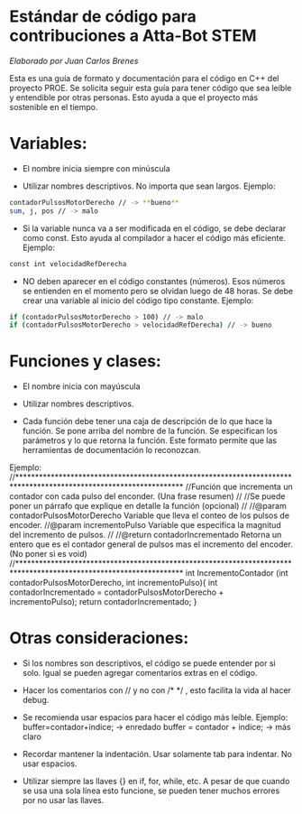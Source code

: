 # Estándar de código para contribuciones a Atta-Bot STEM

_Elaborado por Juan Carlos Brenes_

Esta es una guía de formato y documentación para el código en C++ del proyecto PROE.
Se solicita seguir esta guía para tener código que sea leíble y entendible por otras personas. Esto ayuda a que el proyecto más sostenible en el tiempo.


# Variables:

- El nombre inicia siempre con minúscula

- Utilizar nombres descriptivos. No importa que sean largos. Ejemplo: 
```sh
contadorPulsosMotorDerecho // -> **bueno**
sum, j, pos // -> malo
```

- Si la variable nunca va a ser modificada en el código, se debe declarar como const. Esto ayuda al compilador a hacer el código 
más eficiente. Ejemplo: 
```sh
const int velocidadRefDerecha
```

- NO deben aparecer en el código constantes (números). Esos números se entienden en el momento pero se olvidan luego de 48 horas. Se 
debe crear una variable al inicio del código tipo constante. Ejemplo: 
```sh
if (contadorPulsosMotorDerecho > 100) // -> malo 
if (contadorPulsosMotorDerecho > velocidadRefDerecha) // -> bueno
```


# Funciones y clases:

- El nombre inicia con mayúscula

- Utilizar nombres descriptivos.

- Cada función debe tener una caja de descripción de lo que hace la función. Se pone arriba del nombre de la función. Se especifican los parámetros y lo que retorna la función.
Este formato permite que las herramientas de documentación lo reconozcan.

Ejemplo: 
//******************************************************************************************************************
//Función que incrementa un contador con cada pulso del enconder. (Una frase resumen) 
//
//Se puede poner un párrafo que explique en detalle la función (opcional)
//
//@param contadorPulsosMotorDerecho Variable que lleva el conteo de los pulsos de encoder.
//@param incrementoPulso Variable que especifica la magnitud del incremento de pulsos.
//
//@return contadorIncrementado Retorna un entero que es el contador general de pulsos mas el incremento del encoder. (No poner si es void)
//******************************************************************************************************************
int IncrementoContador (int contadorPulsosMotorDerecho, int incrementoPulso){
  int contadorIncrementado = contadorPulsosMotorDerecho + incrementoPulso);
  return contadorIncrementado;
}


# Otras consideraciones:

- Si los nombres son descriptivos, el código se puede entender por si solo. Igual se pueden agregar comentarios extras en el código.

- Hacer los comentarios con // y no con /* */ , esto facilita la vida al hacer debug.

- Se recomienda usar espacios para hacer el código más leíble. 
Ejemplo: buffer=contador+indice;  -> enredado
	 buffer = contador + indice;  -> más claro

- Recordar mantener la indentación. Usar solamente tab para indentar. No usar espacios.

- Utilizar siempre las llaves {} en if, for, while, etc. A pesar de que cuando se usa una sola línea esto funcione, se pueden tener 
muchos errores por no usar las llaves.

